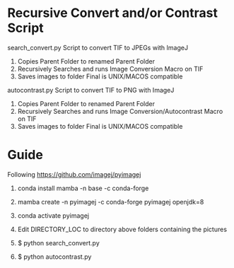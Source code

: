 
# Recursive Convert and/or Contrast Script

search_convert.py
Script to convert TIF to JPEGs with ImageJ
1. Copies Parent Folder to renamed Parent Folder
2. Recursively Searches and runs Image Conversion Macro on TIF
3. Saves images to folder 
Final is UNIX/MACOS compatible

autocontrast.py
Script to convert TIF to PNG with ImageJ
1. Copies Parent Folder to renamed Parent Folder
2. Recursively Searches and runs Image Conversion/Autocontrast Macro on TIF
3. Saves images to folder 
Final is UNIX/MACOS compatible

# Guide
Following https://github.com/imagej/pyimagej

1. conda install mamba -n base -c conda-forge
2. mamba create -n pyimagej -c conda-forge pyimagej openjdk=8
3. conda activate pyimagej

4. Edit DIRECTORY_LOC to directory above folders containing the pictures
5. $ python search_convert.py 
5. $ python autocontrast.py
